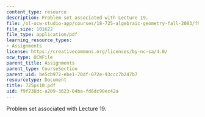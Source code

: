 ```yaml
---
content_type: resource
description: Problem set associated with Lecture 19.
file: /ol-ocw-studio-app/courses/18-725-algebraic-geometry-fall-2003/f9f238dca209362304bafd6dc90ec42a_725ps10.pdf
file_size: 101622
file_type: application/pdf
learning_resource_types:
- Assignments
license: https://creativecommons.org/licenses/by-nc-sa/4.0/
ocw_type: OCWFile
parent_title: Assignments
parent_type: CourseSection
parent_uid: be5cb972-ebe1-70df-072e-93ccc7b247b7
resourcetype: Document
title: 725ps10.pdf
uid: f9f238dc-a209-3623-04ba-fd6dc90ec42a
---
```

Problem set associated with Lecture 19.